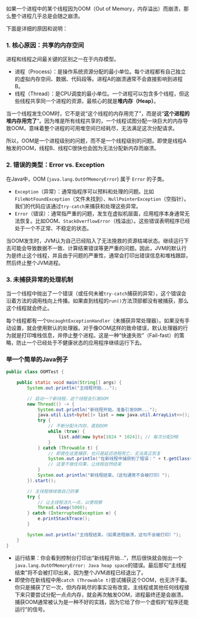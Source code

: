 如果一个进程中的某个线程因为OOM（Out of Memory，内存溢出）而崩溃，那么整个进程几乎总是会随之崩溃。

下面是详细的原因和说明：

### 1. 核心原因：共享的内存空间

进程和线程之间最关键的区别之一在于内存模型。

*   进程（Process）：是操作系统资源分配的最小单位。每个进程都有自己独立的虚拟内存空间、数据、代码段等。进程A的崩溃通常不会直接影响到进程B。
*   线程（Thread）：是CPU调度的最小单位。一个进程可以包含多个线程，但这些线程共享同一个进程的资源，最核心的就是**堆内存（Heap）**。

当一个线程发生OOM时，它不是说“这个线程的内存用完了”，而是说“**这个进程的堆内存用完了**”。因为堆是所有线程共享的，一个线程试图分配一块巨大的内存导致OOM，意味着整个进程的可用堆空间已经耗尽，无法满足这次分配请求。

所以，OOM是一个进程级别的问题，而不是一个线程级别的问题。即使是线程A触发的OOM，线程B、线程C很快也会因为无法分配新内存而崩溃。

### 2. 错误的类型：Error vs. Exception

在Java中，OOM (`java.lang.OutOfMemoryError`) 属于 `Error` 的子类。

*   `Exception`（异常）：通常指程序可以预料和处理的问题。比如`FileNotFoundException`（文件未找到）、`NullPointerException`（空指针）。我们的代码应该通过`try-catch`来捕获和处理这些异常。
*   `Error`（错误）：通常指严重的问题，发生在虚拟机层面，应用程序本身通常无法恢复。比如OOM、`StackOverflowError`（栈溢出）。这些错误表明程序已经处于一个不正常、不稳定的状态。

当OOM发生时，JVM认为自己已经陷入了无法挽救的资源枯竭状态。继续运行下去可能会导致数据不一致、计算结果错误等更严重的问题。因此，JVM的默认行为是终止这个线程，并且由于问题的严重性，通常会打印出错误信息和堆栈跟踪，然后终止整个JVM进程。

### 3. 未捕获异常的处理机制

当一个线程中抛出了一个错误（或任何未被`try-catch`捕获的异常），这个错误会沿着方法的调用栈向上传播。如果直到线程的`run()`方法顶部都没有被捕获，那么这个线程就会终止。

每个线程都有一个`UncaughtExceptionHandler`（未捕获异常处理器）。如果没有手动设置，就会使用默认的处理器。对于像OOM这样的致命错误，默认处理器的行为就是打印堆栈信息，并停止整个进程。这是一种“快速失败”（Fail-fast）的策略，防止一个已经处于不健康状态的应用程序继续运行下去。

### 举一个简单的Java例子

```java
public class OOMTest {

    public static void main(String[] args) {
        System.out.println("主线程开始...");

        // 启动一个新线程，这个线程会引发OOM
        new Thread(() -> {
            System.out.println("新线程开始，准备引发OOM...");
            java.util.List<byte[]> list = new java.util.ArrayList<>();
            try {
                // 不断分配大内存，直到OOM
                while (true) {
                    list.add(new byte[1024 * 1024]); // 每次分配1MB
                }
            } catch (Throwable t) {
                // 即使在这里捕获，也只是延迟进程死亡，无法真正恢复
                System.out.println("在新线程中捕获到了错误：" + t.getClass().getName());
                // 这里不做任何事，让线程自然结束
            }
            System.out.println("新线程结束。（这句通常不会被打印）");
        }).start();

        // 主线程继续做自己的事
        try {
            // 让主线程活久一点，以便观察
            Thread.sleep(5000);
        } catch (InterruptedException e) {
            e.printStackTrace();
        }

        System.out.println("主线程结束。（如果进程崩溃，这句不会被打印）");
    }
}
```

*   运行结果：你会看到控制台打印出“新线程开始...”，然后很快就会抛出一个`java.lang.OutOfMemoryError: Java heap space`的错误。最后那句“主线程结束”将不会被打印出来，因为整个JVM进程已经退出了。
*   即使你在新线程中用`catch (Throwable t)`尝试捕获这个OOM，也无济于事。你只是捕获了它一次，但内存耗尽的事实没有改变。主线程或其他任何线程接下来只要尝试分配一点点内存，就会再次触发OOM，进程最终还是会崩溃。捕获OOM通常被认为是一种不好的实践，因为它给了你一个虚假的“程序还能运行”的信号。
